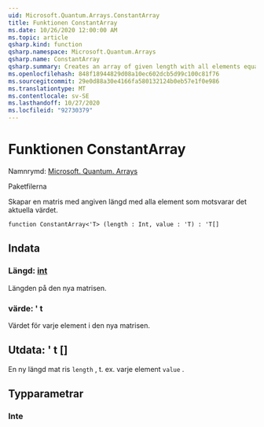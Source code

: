 ```yaml
---
uid: Microsoft.Quantum.Arrays.ConstantArray
title: Funktionen ConstantArray
ms.date: 10/26/2020 12:00:00 AM
ms.topic: article
qsharp.kind: function
qsharp.namespace: Microsoft.Quantum.Arrays
qsharp.name: ConstantArray
qsharp.summary: Creates an array of given length with all elements equal to given value.
ms.openlocfilehash: 848f18944829d08a10ec602dcb5d99c100c81f76
ms.sourcegitcommit: 29e0d88a30e4166fa580132124b0eb57e1f0e986
ms.translationtype: MT
ms.contentlocale: sv-SE
ms.lasthandoff: 10/27/2020
ms.locfileid: "92730379"
---
```

# <a name="constantarray-function"></a>Funktionen ConstantArray

Namnrymd: [Microsoft. Quantum. Arrays](xref:Microsoft.Quantum.Arrays)

Paketfilerna [](https://nuget.org/packages/)


Skapar en matris med angiven längd med alla element som motsvarar det aktuella värdet.

```qsharp
function ConstantArray<'T> (length : Int, value : 'T) : 'T[]
```


## <a name="input"></a>Indata

### <a name="length--int"></a>Längd: [int](xref:microsoft.quantum.lang-ref.int)

Längden på den nya matrisen.


### <a name="value--t"></a>värde: ' t

Värdet för varje element i den nya matrisen.



## <a name="output--t"></a>Utdata: ' t []

En ny längd mat ris `length` , t. ex. varje element `value` .

## <a name="type-parameters"></a>Typparametrar

### <a name="t"></a>Inte

